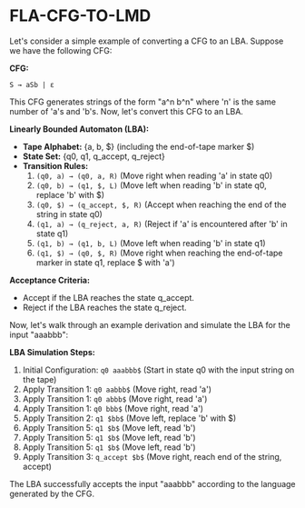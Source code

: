 # FLA-CFG-TO-LMD

Let's consider a simple example of converting a CFG to an LBA. Suppose we have the following CFG:

**CFG:**
```
S → aSb | ε
```

This CFG generates strings of the form "a^n b^n" where 'n' is the same number of 'a's and 'b's. Now, let's convert this CFG to an LBA.

**Linearly Bounded Automaton (LBA):**
- **Tape Alphabet:** {a, b, $}  (including the end-of-tape marker $)
- **State Set:** {q0, q1, q_accept, q_reject}
- **Transition Rules:**
  1. `(q0, a) → (q0, a, R)`   (Move right when reading 'a' in state q0)
  2. `(q0, b) → (q1, $, L)`   (Move left when reading 'b' in state q0, replace 'b' with $)
  3. `(q0, $) → (q_accept, $, R)`  (Accept when reaching the end of the string in state q0)
  4. `(q1, a) → (q_reject, a, R)`  (Reject if 'a' is encountered after 'b' in state q1)
  5. `(q1, b) → (q1, b, L)`   (Move left when reading 'b' in state q1)
  6. `(q1, $) → (q0, $, R)`   (Move right when reaching the end-of-tape marker in state q1, replace $ with 'a')

**Acceptance Criteria:**
- Accept if the LBA reaches the state q_accept.
- Reject if the LBA reaches the state q_reject.

Now, let's walk through an example derivation and simulate the LBA for the input "aaabbb":

**LBA Simulation Steps:**
1. Initial Configuration: `q0 aaabbb$` (Start in state q0 with the input string on the tape)
2. Apply Transition 1: `q0 aabbb$` (Move right, read 'a')
3. Apply Transition 1: `q0 abbb$`  (Move right, read 'a')
4. Apply Transition 1: `q0 bbb$`  (Move right, read 'a')
5. Apply Transition 2: `q1 $bb$`  (Move left, replace 'b' with $)
6. Apply Transition 5: `q1 $b$`  (Move left, read 'b')
7. Apply Transition 5: `q1 $b$`  (Move left, read 'b')
8. Apply Transition 5: `q1 $b$`  (Move left, read 'b')
9. Apply Transition 3: `q_accept $b$`  (Move right, reach end of the string, accept)

The LBA successfully accepts the input "aaabbb" according to the language generated by the CFG.
